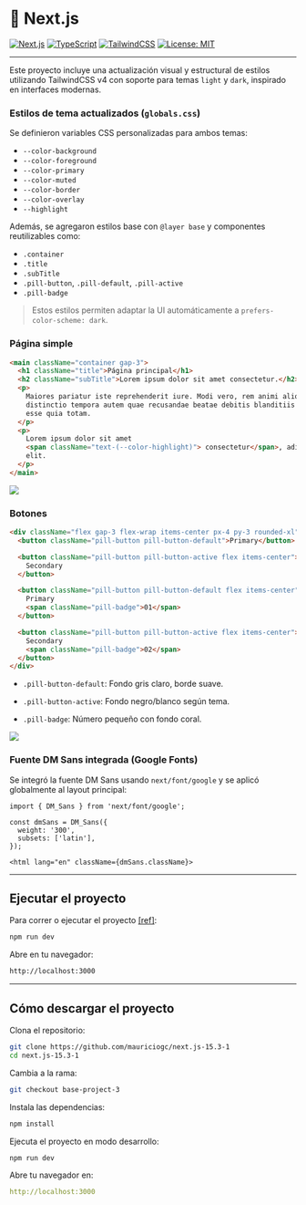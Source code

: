 # 🚀 Next.js

[![Next.js](https://img.shields.io/badge/Next.js-13%2B-blue?logo=next.js)](https://nextjs.org/)
[![TypeScript](https://img.shields.io/badge/TypeScript-5.x-blue?logo=typescript)](https://www.typescriptlang.org/)
[![TailwindCSS](https://img.shields.io/badge/TailwindCSS-3.x-06b6d4?logo=tailwindcss)](https://tailwindcss.com/)
[![License: MIT](https://img.shields.io/badge/license-MIT-green.svg)](https://opensource.org/licenses/MIT)

---

Este proyecto incluye una actualización visual y estructural de estilos utilizando TailwindCSS v4 con soporte para temas `light` y `dark`, inspirado en interfaces modernas.

### Estilos de tema actualizados (`globals.css`)

Se definieron variables CSS personalizadas para ambos temas:

- `--color-background`
- `--color-foreground`
- `--color-primary`
- `--color-muted`
- `--color-border`
- `--color-overlay`
- `--highlight`

Además, se agregaron estilos base con `@layer base` y componentes reutilizables como:

- `.container`
- `.title`
- `.subTitle`
- `.pill-button`, `.pill-default`, `.pill-active`
- `.pill-badge`

> Estos estilos permiten adaptar la UI automáticamente a `prefers-color-scheme: dark`.

### Página simple

```html
<main className="container gap-3">
  <h1 className="title">Página principal</h1>
  <h2 className="subTitle">Lorem ipsum dolor sit amet consectetur.</h2>
  <p>
    Maiores pariatur iste reprehenderit iure. Modi vero, rem animi aliquam,
    distinctio tempora autem quae recusandae beatae debitis blanditiis quasi,
    esse quia totam.
  </p>
  <p>
    Lorem ipsum dolor sit amet
    <span className="text-(--color-highlight)"> consectetur</span>, adipisicing
    elit.
  </p>
</main>
```

![](https://cdn-images-1.medium.com/max/1600/1*HHj94VlLCrrr7NO0vnAxLQ.png)

### Botones

```html
<div className="flex gap-3 flex-wrap items-center px-4 py-3 rounded-xl">
  <button className="pill-button pill-button-default">Primary</button>

  <button className="pill-button pill-button-active flex items-center">
    Secondary
  </button>

  <button className="pill-button pill-button-default flex items-center">
    Primary
    <span className="pill-badge">01</span>
  </button>

  <button className="pill-button pill-button-active flex items-center">
    Secondary
    <span className="pill-badge">02</span>
  </button>
</div>
```

- `.pill-button-default`: Fondo gris claro, borde suave.

- `.pill-button-active`: Fondo negro/blanco según tema.

- `.pill-badge`: Número pequeño con fondo coral.

![](https://cdn-images-1.medium.com/max/1600/1*g6WY3h5L_EDIFmrSwuhbyw.png)

### Fuente DM Sans integrada (Google Fonts)

Se integró la fuente DM Sans usando `next/font/google` y se aplicó globalmente al layout principal:

```tsx
import { DM_Sans } from 'next/font/google';

const dmSans = DM_Sans({
  weight: '300',
  subsets: ['latin'],
});

<html lang="en" className={dmSans.className}>

```

---

## Ejecutar el proyecto

Para correr o ejecutar el proyecto [[ref]](https://nextjs.org/docs/app/getting-started/installation#run-the-development-server):

```bash
npm run dev
```

Abre en tu navegador:

```bash
http://localhost:3000
```

---

## Cómo descargar el proyecto

Clona el repositorio:

```bash
git clone https://github.com/mauriciogc/next.js-15.3-1
cd next.js-15.3-1
```

Cambia a la rama:

```bash
git checkout base-project-3
```

Instala las dependencias:

```bash
npm install
```

Ejecuta el proyecto en modo desarrollo:

```bash
npm run dev
```

Abre tu navegador en:

```yaml
http://localhost:3000
```
